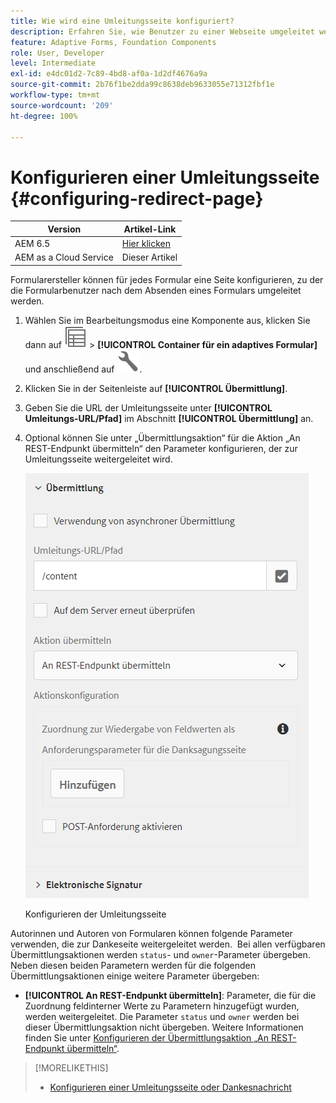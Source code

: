 ```yaml
---
title: Wie wird eine Umleitungsseite konfiguriert?
description: Erfahren Sie, wie Benutzer zu einer Webseite umgeleitet werden können, die Formularersteller beim Erstellen des Formulars konfigurieren können.
feature: Adaptive Forms, Foundation Components
role: User, Developer
level: Intermediate
exl-id: e4dc01d2-7c89-4bd8-af0a-1d2df4676a9a
source-git-commit: 2b76f1be2dda99c8638deb9633055e71312fbf1e
workflow-type: tm+mt
source-wordcount: '209'
ht-degree: 100%

---
```


# Konfigurieren einer Umleitungsseite {#configuring-redirect-page}

| Version | Artikel-Link |
| -------- | ---------------------------- |
| AEM 6.5 | [Hier klicken](https://experienceleague.adobe.com/docs/experience-manager-65/forms/adaptive-forms-basic-authoring/configuring-redirect-page.html?lang=de) |
| AEM as a Cloud Service | Dieser Artikel |

Formularersteller können für jedes Formular eine Seite konfigurieren, zu der die Formularbenutzer nach dem Absenden eines Formulars umgeleitet werden.

1. Wählen Sie im Bearbeitungsmodus eine Komponente aus, klicken Sie dann auf ![field-level](assets/select_parent_icon.svg) > **[!UICONTROL Container für ein adaptives Formular]** und anschließend auf ![cmppr](assets/configure-icon.svg).

1. Klicken Sie in der Seitenleiste auf **[!UICONTROL Übermittlung]**.

1. Geben Sie die URL der Umleitungsseite unter **[!UICONTROL Umleitungs-URL/Pfad]** im Abschnitt **[!UICONTROL Übermittlung]** an.
1. Optional können Sie unter „Übermittlungsaktion“ für die Aktion „An REST-Endpunkt übermitteln“ den Parameter konfigurieren, der zur Umleitungsseite weitergeleitet wird.

   ![Konfigurieren der Umleitungsseite](assets/redirect-url.png)

   Konfigurieren der Umleitungsseite

Autorinnen und Autoren von Formularen können folgende Parameter verwenden, die zur Dankeseite weitergeleitet werden.  Bei allen verfügbaren Übermittlungsaktionen werden `status`- und `owner`-Parameter übergeben. Neben diesen beiden Parametern werden für die folgenden Übermittlungsaktionen einige weitere Parameter übergeben:

* **[!UICONTROL An REST-Endpunkt übermitteln]**: Parameter, die für die Zuordnung feldinterner Werte zu Parametern hinzugefügt wurden, werden weitergeleitet. Die Parameter `status` und `owner` werden bei dieser Übermittlungsaktion nicht übergeben. Weitere Informationen finden Sie unter [Konfigurieren der Übermittlungsaktion „An REST-Endpunkt übermitteln“](configuring-submit-actions.md).

>[!MORELIKETHIS]
>
>* [Konfigurieren einer Umleitungsseite oder Dankesnachricht](/help/forms/configure-redirect-page-or-thank-you-message.md)
